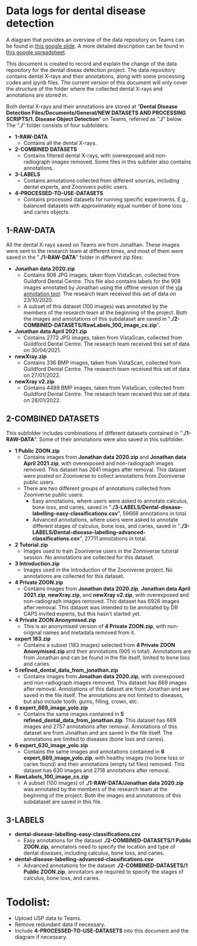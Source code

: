 # Data logs for dental disease detection

A diagram that provides an overview of the data repository on Teams can be found in [this google slide](https://docs.google.com/presentation/d/1CsW2adn97tSmq5DyrZnu1ePAUd11GN72_CcipZ8SqeM/edit#slide=id.p). A more detailed description can be found in [this google spreadsheet](https://docs.google.com/spreadsheets/d/1PwtbtwETX94yi6laZgHlAJY_YeR8rVdDJBKiJrUvJxI/edit#gid=276289149).

This document is created to record and explain the change of the data repository for the dental diseas detection project. The data repository contains dental X-rays and their annotations, along with some processing codes and ipynb files. The current version of this document will only cover the structure of the folder where the collected dental X-rays and annotations are stored in.  

Both dental X-rays and their annotations are stored at “**Dental Disease Detection Files/Documents/General/NEW DATASETS AND PROCESSING SCRIPTS/1. Disease Object Detection**” on Teams, referred as “**./**” below. The “**./**” folder consists of four subfolders:
- **1-RAW-DATA**
  - Contains all the dental X-rays.
- **2-COMBINED DATASETS**
  - Contains filtered dental X-rays, with overexposed and non-radiograph images removed. Some files in this subfoler also contains annotations.
- **3-LABELS**
  - Contains annotations collected from different sources, including dental experts, and Zoonivers public users.
- **4-PROCESSED-TO-USE-DATASETS**
  - Contains processed datasets for running specific experiments. E.g., balanced datasets with approximately equal number of bone loss and caries objects.

## 1-RAW-DATA

All the dental X-rays saved on Teams are from Jonathan. These images were sent to the research team at different times, and most of them were saved in the "**./1-RAW-DATA**" folder in different zip files:
- **Jonathan data 2020.zip**
  - Contains 908 JPG images, taken from VistaScan, collected from Guildford Dental Centre. This file also contains labels for the 908 images annotated by Jonathan using the offline version of the [via annotation tool](https://www.robots.ox.ac.uk/~vgg/software/via/). The research team received this set of data on 23/10/2020.
  - A subset of this dataset (100 images) was annotated by the members of the research team at the beginning of the project. Both the images and annotations of this subdataset are saved in "**./2-COMBINED-DATASETS/RawLabels_100_image_cs.zip**".
- **Jonathan data April 2021.zip**
  - Contains 2772 JPG images, taken from VistaScan, collected from Guildford Dental Centre. The research team received this set of data on 30/04/2021.
- **newXray.zip**
  - Contains 336 BMP images, taken from VistaScan, collected from Guildford Dental Centre. The research team received this set of data on 27/01/2022.
- **newXray v2.zip**
  - Contains 4489 BMP images, taken from VistaScan, collected from Guildford Dental Centre. The research team received this set of data on 28/01/2022.

## 2-COMBINED DATASETS
This subfolder includes combinations of different datasets contained in "**./1-RAW-DATA**". Some of their annotations were also saved in this subfolder.
- **1 Public ZOON.zip**
  - Contains images from **Jonathan data 2020.zip** and **Jonathan data April 2021.zip**, with overexposed and non-radiograph images removed. This dataset has 2641 images after removal. This dataset were posted on Zooniverse to collect annotations from Zooniverse public users.
  - There are two different groups of annotations collected from Zooniverse public users:
    - Easy annotations, where users were asked to annotate calculus, bone loss, and caries, saved in "**./3-LABELS/Dental-disease-labelling-easy-classifications.csv**", 59668 annotations in total.
    - Advanced annotations, where users were asked to annotate different stages of calculus, bone loss, and caries, saved in "**./3-LABELS/Dental-disease-labelling-advanced-classifications.csv**", 27711 annotations in total. 
- **2 Tutorial.zip**
  - Images used to train Zooniverse users in the Zonniverse tutorial session. No annotations are collected for this dataset.
- **3 Introduction.zip**
  - Images used in the Introduction of the Zooniverse project. No annotations are collected for this dataset.
- **4 Private ZOON.zip**
  - Contains images from **Jonathan data 2020.zip**, **Jonathan data April 2021.zip**, **newXray.zip**, and **newXray v2.zip**, with overexposed and non-radiograph images removed. This dataset has 6926 images after removal. This dataset was intended to be annotated by DR CAPS invited experts, but this hasn't started yet.
- **4 Private ZOON Anonymised.zip**
  - This is an anonymised version of **4 Private ZOON.zip**, with non-original names and metadata removed from it.
- **expert 183.zip** 
  - Contains a subset (183 images) selected from **4 Private ZOON Anonymised.zip** and their annotations (905 in total). Annotations are from Jonathan and can be found in the file itself, limited to bone loss and caries.
- **5 refined_dental_data_from_jonathan.zip**  
  - Contains images from **Jonathan data 2020.zip**, with overexposed and non-radiograph images removed. This dataset has 669 images after removal. Annotations of this dataset are from Jonathan and are saved in the file itself. The annotations are not limited to diseases, but also include tooth, gums, filling, crown, etc.
- **6 expert_669_image_yolo.zip**  
  - Contains the same images contained in **5 refined_dental_data_from_jonathan.zip**. This dataset has 669 images and 2757 annotations after removal. Annotations of this dataset are from Jonathan and are saved in the file itself. The annotations are limited to diseases (bone loss and caries).
- **6 expert_630_image_yolo.zip**  
  - Contains the same images and annotations contained in **6 expert_669_image_yolo.zip**, with healthy images (no bone loss or caries found) and their annotations (empty txt files) removed. This dataset has 630 images and 2718 annotations after removal.
- **RawLabels_100_image_cs.zip**
  - A subset (100 images) of **./1-RAW-DATA/Jonathan data 2020.zip** was annotated by the members of the research team at the beginning of the project. Both the images and annotations of this subdataset are saved in this file.

## 3-LABELS
- **dental-disease-labelling-easy-classifications.csv**
  - Easy annotations for the dataset **./2-COMBINED-DATASETS/1 Public ZOON.zip**, annotators need to specify the location and type of dental diseases, including calculus, bone loss, and caries.
- **dental-disease-labelling-advanced-classifications.csv**
  - Advanced annotations for the dataset **./2-COMBINED-DATASETS/1 Public ZOON.zip**, annotators are required to specify the stages of calculus, bone loss, and caries.

# Todolist:
- Upload USP data to Teams.
- Remove redundant data if necessary.
- Include **4-PROCESSED-TO-USE-DATASETS** into this document and the diagram if necessary.
